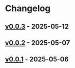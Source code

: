 # Changelog

## [v0.0.3](https://github.com/upamune/duckdb-hybrid-doc-search/compare/v0.0.2...v0.0.3) - 2025-05-12

## [v0.0.2](https://github.com/upamune/duckdb-hybrid-doc-search/compare/v0.0.1...v0.0.2) - 2025-05-07

## [v0.0.1](https://github.com/upamune/duckdb-hybrid-doc-search/commits/v0.0.1) - 2025-05-06
